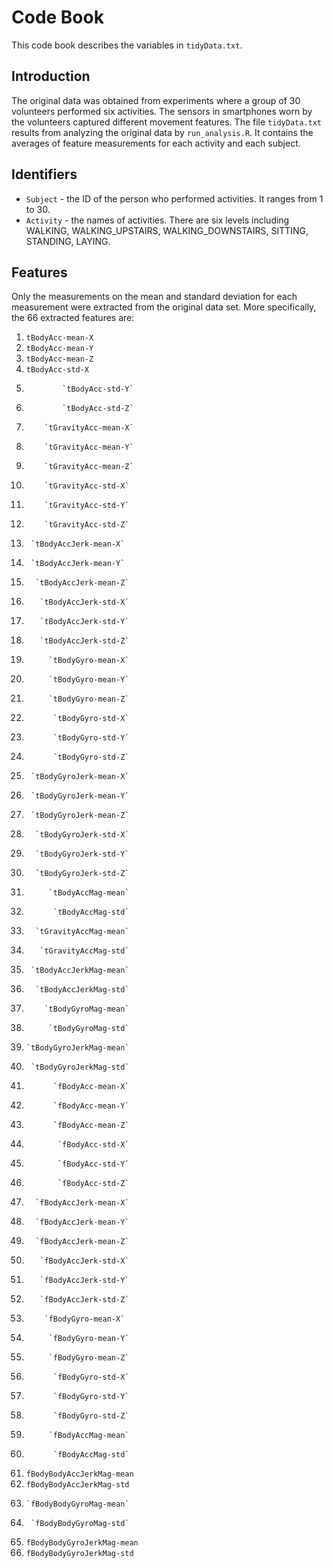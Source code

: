 # Code Book
This code book describes the variables in `tidyData.txt`.

## Introduction
The original data was obtained from experiments where a group of 30 volunteers performed six activities.
The sensors in smartphones worn by the volunteers captured different movement features.
The file `tidyData.txt` results from analyzing the original data by `run_analysis.R`. It contains the averages of feature measurements for each activity and each subject.

## Identifiers
* `Subject` - the ID of the person who performed activities. It ranges from 1 to 30.
* `Activity` - the names of activities. There are six levels including WALKING, WALKING_UPSTAIRS, WALKING_DOWNSTAIRS, SITTING, STANDING, LAYING.

## Features
Only the measurements on the mean and standard deviation for each measurement were extracted from the original data set. More specifically, the 66 extracted features are:
  1.  `tBodyAcc-mean-X`
  2. `tBodyAcc-mean-Y`
  3. `tBodyAcc-mean-Z`
  4.  `tBodyAcc-std-X`
  5.             `tBodyAcc-std-Y`
  6.             `tBodyAcc-std-Z`
  7.         `tGravityAcc-mean-X`
  8.         `tGravityAcc-mean-Y`
  9.         `tGravityAcc-mean-Z`
  10.         `tGravityAcc-std-X`
  11.         `tGravityAcc-std-Y`
  12.         `tGravityAcc-std-Z`
  13.      `tBodyAccJerk-mean-X`
  14.      `tBodyAccJerk-mean-Y`
  15.       `tBodyAccJerk-mean-Z`
  16.        `tBodyAccJerk-std-X`
  17.        `tBodyAccJerk-std-Y`
  18.        `tBodyAccJerk-std-Z`
  19.          `tBodyGyro-mean-X`
  20.          `tBodyGyro-mean-Y`
  21.          `tBodyGyro-mean-Z`
  22.           `tBodyGyro-std-X`
  23.           `tBodyGyro-std-Y`
  24.           `tBodyGyro-std-Z`
  25.      `tBodyGyroJerk-mean-X`
  26.      `tBodyGyroJerk-mean-Y`
  27.      `tBodyGyroJerk-mean-Z`
  28.       `tBodyGyroJerk-std-X`
  29.       `tBodyGyroJerk-std-Y`
  30.       `tBodyGyroJerk-std-Z`
  31.          `tBodyAccMag-mean`
  32.           `tBodyAccMag-std`
  33.       `tGravityAccMag-mean`
  34.        `tGravityAccMag-std`
  35.      `tBodyAccJerkMag-mean`
  36.       `tBodyAccJerkMag-std`
  37.         `tBodyGyroMag-mean`
  38.          `tBodyGyroMag-std`
  39.     `tBodyGyroJerkMag-mean`
  40.      `tBodyGyroJerkMag-std`
  41.           `fBodyAcc-mean-X`
  42.           `fBodyAcc-mean-Y`
  43.           `fBodyAcc-mean-Z`
  44.            `fBodyAcc-std-X`
  45.            `fBodyAcc-std-Y`
  46.            `fBodyAcc-std-Z`
  47.       `fBodyAccJerk-mean-X`
  48.       `fBodyAccJerk-mean-Y`
  49.       `fBodyAccJerk-mean-Z`
  50.        `fBodyAccJerk-std-X`
  51.        `fBodyAccJerk-std-Y`
  52.        `fBodyAccJerk-std-Z`
  53.         `fBodyGyro-mean-X`
  54.          `fBodyGyro-mean-Y`
  55.          `fBodyGyro-mean-Z`
  56.           `fBodyGyro-std-X`
  57.           `fBodyGyro-std-Y`
  58.           `fBodyGyro-std-Z`
  59.          `fBodyAccMag-mean`
  60.           `fBodyAccMag-std`
  61.  `fBodyBodyAccJerkMag-mean`
  62.   `fBodyBodyAccJerkMag-std`
  63.     `fBodyBodyGyroMag-mean`
  64.      `fBodyBodyGyroMag-std`
  65. `fBodyBodyGyroJerkMag-mean`
  66.  `fBodyBodyGyroJerkMag-std`
